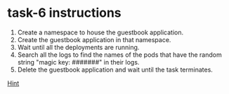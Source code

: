 # task-6 instructions

1. Create a namespace to house the guestbook application.
2. Create the guestbook application in that namespace.
3. Wait until all the deployments are running.
4. Search all the logs to find the names of the pods that have the random string "magic key: #######" in their logs.
5. Delete the guestbook application and wait until the task terminates.

[Hint](https://github.com/ux-studies/summer-2021/blob/main/studies/study-0/tasks/hints/task-6-hint.md)
